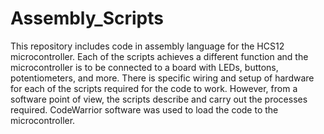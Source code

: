 # Assembly_Scripts
This repository includes code in assembly language for the HCS12 microcontroller. Each of the scripts achieves a different function and the microcontroller is to be connected to a board with LEDs, buttons, potentiometers, and more. There is specific wiring and setup of hardware for each of the scripts required for the code to work. However, from a software point of view, the scripts describe and carry out the processes required. CodeWarrior software was used to load the code to the microcontroller.
